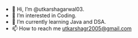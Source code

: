- 👋 Hi, I’m @utkarshagarwal03.
- 👀 I’m interested in Coding.
- 🌱 I’m currently learning Java and DSA.
- 📫 How to reach me utkarshagr2005@gmail.com

<!---
utkarshagarwal03/utkarshagarwal03 is a ✨ special ✨ repository because its `README.md` (this file) appears on your GitHub profile.
You can click the Preview link to take a look at your changes.
--->
